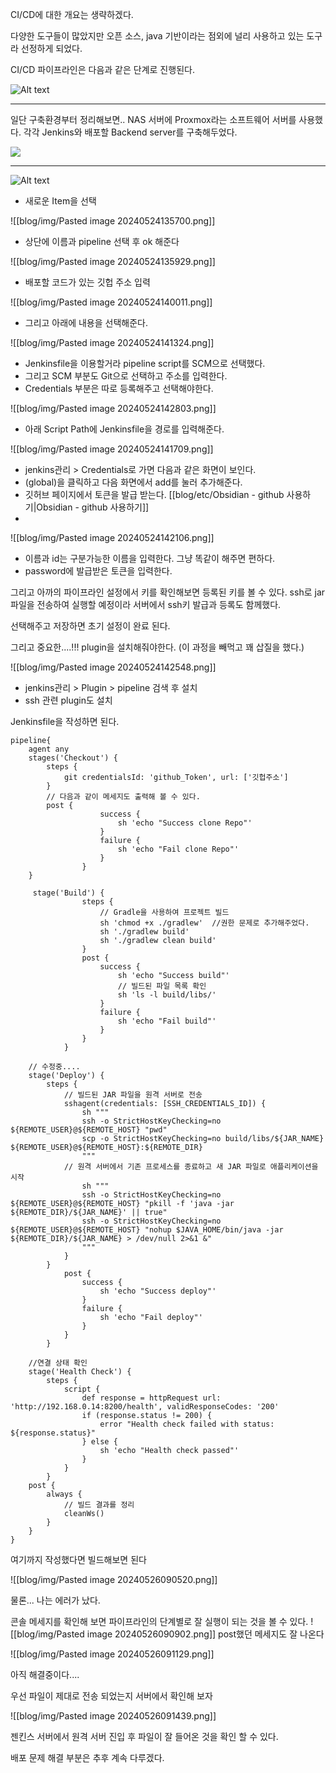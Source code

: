 
CI/CD에 대한 개요는 생략하겠다.

다양한 도구들이 많았지만 오픈 소스, java 기반이라는 점외에 널리 사용하고 있는 도구라 선정하게 되었다.


CI/CD 파이프라인은 다음과 같은 단계로 진행된다.


![Alt text](blog/img/Pasted%20image%2020240524134431.png)


--- 

일단 구축환경부터 정리해보면..
NAS 서버에 Proxmox라는 소프트웨어 서버를 사용했다.
각각 Jenkins와 배포할 Backend server를 구축해두었다.

![](blog/img/Pasted%20image%2020240524104437.png)

---


![Alt text](blog/img/Pasted%20image%2020240524135604.png)

- 새로운 Item을 선택

![[blog/img/Pasted image 20240524135700.png]]
- 상단에 이름과 pipeline 선택 후 ok 해준다

![[blog/img/Pasted image 20240524135929.png]]
- 배포할 코드가 있는 깃헙 주소 입력

![[blog/img/Pasted image 20240524140011.png]]
- 그리고 아래에 내용을 선택해준다.


![[blog/img/Pasted image 20240524141324.png]]
- Jenkinsfile을 이용할거라 pipeline script를 SCM으로 선택했다.
- 그리고 SCM 부분도 Git으로 선택하고 주소를 입력한다.
- Credentials 부분은 따로 등록해주고 선택해야한다.

![[blog/img/Pasted image 20240524142803.png]]
- 아래 Script Path에 Jenkinsfile을 경로를 입력해준다. 


![[blog/img/Pasted image 20240524141709.png]]
- jenkins관리 > Credentials로 가면 다음과 같은 화면이 보인다. 
- (global)을 클릭하고 다음 화면에서 add를 눌러 추가해준다.
- 깃허브 페이지에서 토큰을 발급 받는다. [[blog/etc/Obsidian - github 사용하기|Obsidian - github 사용하기]]
- 

![[blog/img/Pasted image 20240524142106.png]]
- 이름과 id는 구분가능한 이름을 입력한다. 그냥 똑같이 해주면 편하다.
- password에 발급받은 토큰을 입력한다.

그리고 아까의 파이프라인 설정에서 키를 확인해보면 등록된 키를 볼 수 있다.
ssh로 jar 파일을 전송하여 실행할 예정이라 서버에서 ssh키 발급과 등록도 함께했다.

선택해주고 저장하면 초기 설정이 완료 된다.

그리고 중요한....!!!
plugin을 설치해줘야한다. (이 과정을 빼먹고 꽤 삽질을 했다.)

![[blog/img/Pasted image 20240524142548.png]]
- jenkins관리 > Plugin > pipeline 검색 후 설치
- ssh 관련 plugin도 설치

Jenkinsfile을 작성하면 된다.

```
pipeline{
	agent any
	stages('Checkout') {
		steps {
			git credentialsId: 'github_Token', url: ['깃헙주소']
		}
		// 다음과 같이 메세지도 출력해 볼 수 있다.
		post {
	                success {
	                    sh 'echo "Success clone Repo"'
	                }
	                failure {
	                    sh 'echo "Fail clone Repo"'
	                }
	            }
	}
	
	 stage('Build') {
	            steps {
	                // Gradle을 사용하여 프로젝트 빌드
	                sh 'chmod +x ./gradlew'  //권한 문제로 추가해주었다.
	                sh './gradlew build'
	                sh './gradlew clean build'
	            }
	            post {
	                success {
	                    sh 'echo "Success build"'
	                    // 빌드된 파일 목록 확인
	                    sh 'ls -l build/libs/'
	                }
	                failure {
	                    sh 'echo "Fail build"'
	                }
	            }
	        }

	// 수정중....
	stage('Deploy') {
		steps {
			// 빌드된 JAR 파일을 원격 서버로 전송
			sshagent(credentials: [SSH_CREDENTIALS_ID]) {
				sh """
				ssh -o StrictHostKeyChecking=no ${REMOTE_USER}@${REMOTE_HOST} "pwd"
				scp -o StrictHostKeyChecking=no build/libs/${JAR_NAME} ${REMOTE_USER}@${REMOTE_HOST}:${REMOTE_DIR}
				"""
			// 원격 서버에서 기존 프로세스를 종료하고 새 JAR 파일로 애플리케이션을 시작
				sh """
				ssh -o StrictHostKeyChecking=no ${REMOTE_USER}@${REMOTE_HOST} "pkill -f 'java -jar ${REMOTE_DIR}/${JAR_NAME}' || true"
				ssh -o StrictHostKeyChecking=no ${REMOTE_USER}@${REMOTE_HOST} "nohup $JAVA_HOME/bin/java -jar ${REMOTE_DIR}/${JAR_NAME} > /dev/null 2>&1 &"
				"""
			}
		}
            post {
                success {
                    sh 'echo "Success deploy"'
                }
                failure {
                    sh 'echo "Fail deploy"'
                }
            }
        }

	//연결 상태 확인
	stage('Health Check') {
		steps {
			script {
				def response = httpRequest url: 'http://192.168.0.14:8200/health', validResponseCodes: '200'
				if (response.status != 200) {
					error "Health check failed with status: ${response.status}"
				} else {
					sh 'echo "Health check passed"'
				}
			}
		}
	post {
		always {
			// 빌드 결과를 정리
			cleanWs()
		}
    }
}
```

여기까지 작성했다면 빌드해보면 된다

![[blog/img/Pasted image 20240526090520.png]]

물론... 나는 에러가 났다.

콘솔 메세지를 확인해 보면 파이프라인의 단계별로 잘 실행이 되는 것을 볼 수 있다.
![[blog/img/Pasted image 20240526090902.png]]
post했던 메세지도 잘 나온다

![[blog/img/Pasted image 20240526091129.png]]

아직 해결중이다....

우선 파일이 제대로 전송 되었는지 서버에서 확인해 보자

![[blog/img/Pasted image 20240526091439.png]]

젠킨스 서버에서 원격 서버 진입 후 파일이 잘 들어온 것을 확인 할 수 있다.

배포 문제 해결 부분은 추후 계속 다루겠다.